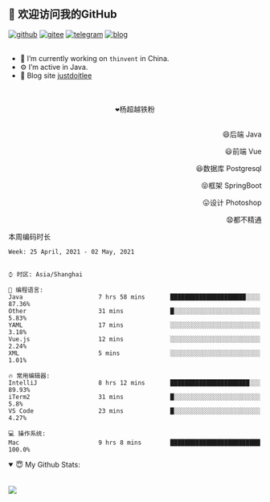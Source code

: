<!--
**justdoitlee/justdoitlee** is a ✨ _special_ ✨ repository because its `README.md` (this file) appears on your GitHub profile.

Here are some ideas to get you started:

- 🔭 I’m currently working on ...
- 🌱 I’m currently learning ...
- 👯 I’m looking to collaborate on ...
- 🤔 I’m looking for help with ...
- 💬 Ask me about ...
- 📫 How to reach me: ...
- 😄 Pronouns: ...
- ⚡ Fun fact: ...
  -->

<h2>👋 欢迎访问我的GitHub</h2>
  <a href="https://github.com/justdoitlee"><img src="https://img.shields.io/badge/GitHub-ff79c6" alt="github"></a>
  <a href="https://gitee.com/RicardoLee"><img src="https://img.shields.io/badge/Gitee-fe7300" alt="gitee"></a>
  <a href="https://t.me/justdoitlee"><img src="https://img.shields.io/badge/telegram-green" alt="telegram"></a>
  <a href="https://justdoitlee.github.io/"><img src="https://img.shields.io/badge/blog-black" alt="blog"></a>
<br/><br/> 

- 🔭 I’m currently working on `thinvent` in China.
- ⚙️ I’m active in Java.
- 👋 Blog site [justdoitlee](https://justdoitlee.github.io)


<p align="center">
<br/>
<br/>
  <samp>
      ❤️杨超越铁粉 <br/><br/>
   </samp>
</p>


<p align="right">
😄后端 Java
</p>
<p align="right">
😃前端 Vue
</p>
<p align="right">
😆数据库 Postgresql
</p>
<p align="right">
😝框架 SpringBoot
</p>
<p align="right">
😛设计 Photoshop
</p>
<p align="right">
😧都不精通
</p>

本周编码时长

<!--START_SECTION:waka-->
```text
Week: 25 April, 2021 - 02 May, 2021


⌚︎ 时区: Asia/Shanghai

💬 编程语言: 
Java                     7 hrs 58 mins       █████████████████████░░░░   87.36% 
Other                    31 mins             █░░░░░░░░░░░░░░░░░░░░░░░░   5.83% 
YAML                     17 mins             ░░░░░░░░░░░░░░░░░░░░░░░░░   3.18% 
Vue.js                   12 mins             ░░░░░░░░░░░░░░░░░░░░░░░░░   2.24% 
XML                      5 mins              ░░░░░░░░░░░░░░░░░░░░░░░░░   1.01%

🔥 常用编辑器: 
IntelliJ                 8 hrs 12 mins       ██████████████████████░░░   89.93% 
iTerm2                   31 mins             █░░░░░░░░░░░░░░░░░░░░░░░░   5.8% 
VS Code                  23 mins             █░░░░░░░░░░░░░░░░░░░░░░░░   4.27%

💻 操作系统: 
Mac                      9 hrs 8 mins        █████████████████████████   100.0%

```


<!--END_SECTION:waka-->



<details open>
<summary>😇 My Github Stats:</summary>
<!-- 
<br/>
<br/>

 <a href="https://github.com/anuraghazra/github-readme-stats" title="Tops Language">
  <img align="center" src="https://github-readme-stats.vercel.app/api/top-langs/?username=justdoitlee&layout=compact" />
 </a>
--> 

<br/>
<br/>

<a href="https://github.com/justdoitlee/justdoitlee">
<img align="center" src="https://github-readme-stats.anuraghazra1.vercel.app/api?username=justdoitlee&show_icons=true" />
</a>



<br/>
